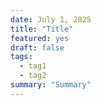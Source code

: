 ```yaml
---
date: July 1, 2025
title: "Title"
featured: yes
draft: false
tags:
  - tag1
  - tag2
summary: "Summary"
---
```

